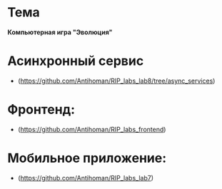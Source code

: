 # Тема
**Компьютерная игра "Эволюция"**

# Асинхронный сервис 
- (https://github.com/Antihoman/RIP_labs_lab8/tree/async_services)

# Фронтенд: 
- (https://github.com/Antihoman/RIP_labs_frontend)

# Мобильное приложение: 
- (https://github.com/Antihoman/RIP_labs_lab7)
